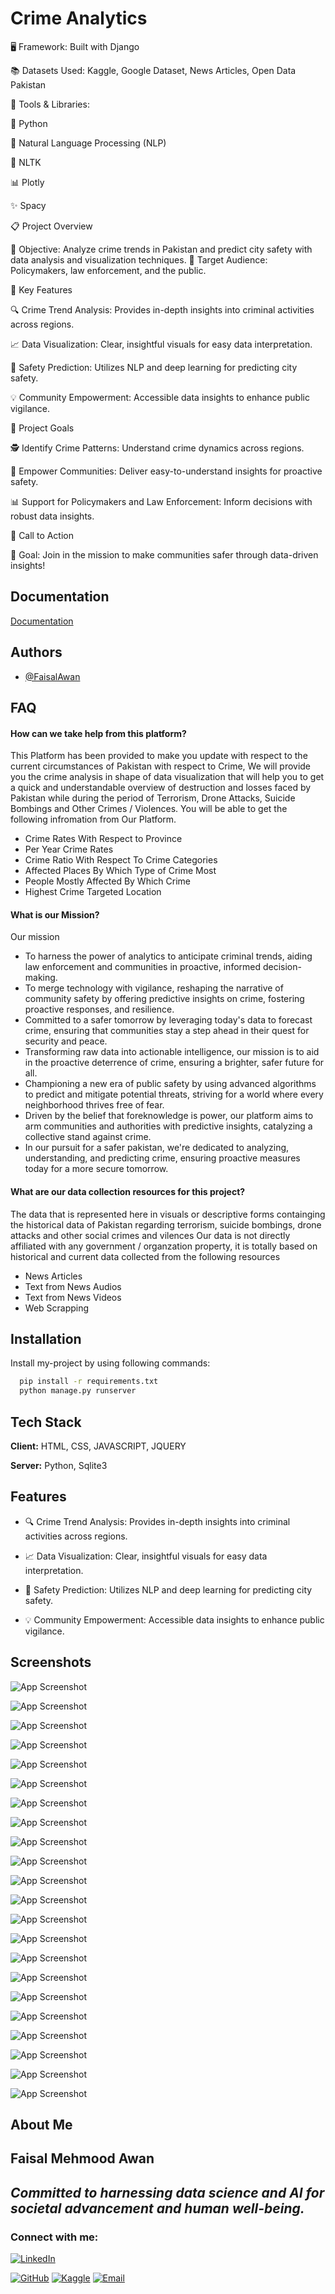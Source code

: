 
# Crime Analytics


🖥️ Framework: Built with Django

📚 Datasets Used: Kaggle, Google Dataset, News Articles, Open Data Pakistan

🔧 Tools & Libraries:

🐍 Python

🧠 Natural Language Processing (NLP)

📜 NLTK

📊 Plotly

✨ Spacy

📋 Project Overview

🎯 Objective: Analyze crime trends in Pakistan and predict city safety with data analysis and visualization techniques.
👥 Target Audience: Policymakers, law enforcement, and the public.

🌟 Key Features

🔍 Crime Trend Analysis: Provides in-depth insights into criminal activities across regions.

📈 Data Visualization: Clear, insightful visuals for easy data interpretation.

🔮 Safety Prediction: Utilizes NLP and deep learning for 
predicting city safety.

💡 Community Empowerment: Accessible data insights to enhance public vigilance.

🎯 Project Goals

🕵️ Identify Crime Patterns: Understand crime dynamics across regions.

💪 Empower Communities: Deliver easy-to-understand insights for proactive safety.

📊 Support for Policymakers and Law Enforcement: Inform decisions with robust data insights.

🚀 Call to Action

🤝 Goal: Join in the mission to make communities safer through data-driven insights!

## Documentation
[Documentation](https://drive.google.com/file/d/1M66gjy7WKJdcrK7vW-pouQbYVmBQw7ej/view?usp=sharing)
## Authors
- [@FaisalAwan](https://faisalawa.github.io/MyPortfolioWebsite/)


## FAQ


#### How can we take help from this platform?
This Platform has been provided to make you update with respect to the current circumstances of Pakistan with respect to Crime, We will provide you the crime analysis in shape of data visualization that will help you to get a quick and understandable overview of destruction and losses faced by Pakistan while during the period of Terrorism, Drone Attacks, Suicide Bombings and Other Crimes / Violences. You will be able to get the following infromation from Our Platform.

- Crime Rates With Respect to Province
- Per Year Crime Rates
- Crime Ratio With Respect To Crime Categories
- Affected Places By Which Type of Crime Most
- People Mostly Affected By Which Crime
- Highest Crime Targeted Location
  
#### What is our Mission?

Our mission

- To harness the power of analytics to anticipate criminal trends, aiding law enforcement and communities in proactive, informed decision-making.
- To merge technology with vigilance, reshaping the narrative of community safety by offering predictive insights on crime, fostering proactive responses, and resilience.
- Committed to a safer tomorrow by leveraging today's data to forecast crime, ensuring that communities stay a step ahead in their quest for security and peace.
- Transforming raw data into actionable intelligence, our mission is to aid in the proactive deterrence of crime, ensuring a brighter, safer future for all.
- Championing a new era of public safety by using advanced algorithms to predict and mitigate potential threats, striving for a world where every neighborhood thrives free of fear.
- Driven by the belief that foreknowledge is power, our platform aims to arm communities and authorities with predictive insights, catalyzing a collective stand against crime.
- In our pursuit for a safer pakistan, we're dedicated to analyzing, understanding, and predicting crime, ensuring proactive measures today for a more secure tomorrow.
  
#### What are our data collection resources for this project?

The data that is represented here in visuals or descriptive forms containging the historical data of Pakistan regarding terrorism, suicide bombings, drone attacks and other social crimes and vilences
Our data is not directly affiliated with any government / organzation property, it is totally based on historical and current data collected from the following resources
- News Articles
- Text from News Audios
- Text from News Videos
- Web Scrapping
  
## Installation

Install my-project by using following commands:
```bash
  pip install -r requirements.txt
  python manage.py runserver
```
    
## Tech Stack

**Client:** HTML, CSS, JAVASCRIPT, JQUERY

**Server:** Python, Sqlite3

## Features

- 🔍 Crime Trend Analysis: Provides in-depth insights into criminal activities across regions.
  
- 📈 Data Visualization: Clear, insightful visuals for easy data interpretation.
  
- 🔮 Safety Prediction: Utilizes NLP and deep learning for predicting city safety.
  
- 💡 Community Empowerment: Accessible data insights to enhance public vigilance.





## Screenshots

![App Screenshot](https://github.com/FaisalAwa/Crime-Analysis-And-Prediction/blob/main/Crime%20Analysis%20and%20Prediction_nastp-CS-8.png?raw=true)


![App Screenshot](https://github.com/FaisalAwa/Crime-Analysis-And-Prediction/blob/main/Screenshot%20(556).png?raw=true)

![App Screenshot](https://github.com/FaisalAwa/Crime-Analysis-And-Prediction/blob/main/Screenshot%20(557).png?raw=true)

![App Screenshot](https://github.com/FaisalAwa/Crime-Analysis-And-Prediction/blob/main/Screenshot%20(558).png?raw=true)

![App Screenshot](https://github.com/FaisalAwa/Crime-Analysis-And-Prediction/blob/main/Screenshot%20(559).png?raw=true)

![App Screenshot](https://github.com/FaisalAwa/Crime-Analysis-And-Prediction/blob/main/Screenshot%20(560).png?raw=true)

![App Screenshot](https://github.com/FaisalAwa/Crime-Analysis-And-Prediction/blob/main/Screenshot%20(561).png?raw=true)

![App Screenshot](https://github.com/FaisalAwa/Crime-Analysis-And-Prediction/blob/main/Screenshot%20(562).png?raw=true)

![App Screenshot](https://github.com/FaisalAwa/Crime-Analysis-And-Prediction/blob/main/Screenshot%20(563).png?raw=true)

![App Screenshot](https://github.com/FaisalAwa/Crime-Analysis-And-Prediction/blob/main/Screenshot%20(564).png?raw=true)

![App Screenshot](https://github.com/FaisalAwa/Crime-Analysis-And-Prediction/blob/main/Screenshot%20(565).png?raw=true)

![App Screenshot](https://github.com/FaisalAwa/Crime-Analysis-And-Prediction/blob/main/Screenshot%20(566).png?raw=true)

![App Screenshot](https://github.com/FaisalAwa/Crime-Analysis-And-Prediction/blob/main/Screenshot%20(567).png?raw=true)

![App Screenshot](https://github.com/FaisalAwa/Crime-Analysis-And-Prediction/blob/main/Screenshot%20(568).png?raw=true)

![App Screenshot](https://github.com/FaisalAwa/Crime-Analysis-And-Prediction/blob/main/Screenshot%20(569).png?raw=true)

![App Screenshot](https://github.com/FaisalAwa/Crime-Analysis-And-Prediction/blob/main/Screenshot%20(570).png?raw=true)

![App Screenshot](https://github.com/FaisalAwa/Crime-Analysis-And-Prediction/blob/main/Screenshot%20(571).png?raw=true)

![App Screenshot](https://github.com/FaisalAwa/Crime-Analysis-And-Prediction/blob/main/Screenshot%20(572).png?raw=true)

![App Screenshot](https://github.com/FaisalAwa/Crime-Analysis-And-Prediction/blob/main/Screenshot%20(573).png?raw=true)

![App Screenshot](https://github.com/FaisalAwa/Crime-Analysis-And-Prediction/blob/main/Screenshot%20(574).png?raw=true)

![App Screenshot](https://github.com/FaisalAwa/Crime-Analysis-And-Prediction/blob/main/Screenshot%20(575).png?raw=true)

![App Screenshot](https://github.com/FaisalAwa/Crime-Analysis-And-Prediction/blob/main/Screenshot%20(576).png?raw=true)

##  About Me
## Faisal Mehmood Awan
*Committed to harnessing data science and AI for societal advancement and human well-being.*
---
### Connect with me:
[![LinkedIn](https://img.shields.io/badge/LinkedIn-blue.svg?style=flat-square&logo=linkedin&logoColor=white&link=Your_LinkedIn_Profile_Link)](https://www.linkedin.com/in/faisal-mehmood-awan-4771a8233/)

[![GitHub](https://img.shields.io/badge/GitHub-black.svg?style=flat-square&logo=github&logoColor=white&link=Your_GitHub_Profile_Link)](https://github.com/FaisalAwa) 
[![Kaggle](https://img.shields.io/badge/Kaggle-20BEFF.svg?style=flat-square&logo=kaggle&logoColor=white&link=Your_Kaggle_Notebook_Link)](https://www.kaggle.com/malikfaisalawan) 
[![Email](https://img.shields.io/badge/Email-D14836?style=flat-square&logo=gmail&logoColor=white&link=mailto:Your_Email)](mailto:Faisal914awan@gmail.com)

